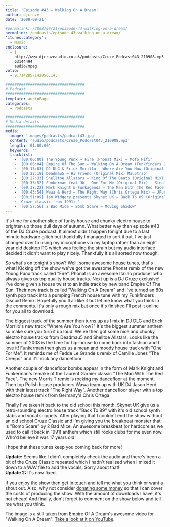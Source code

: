 ```yaml
---
title: 'Episode #43 – Walking On A Dream'
author: djcruze
date: '2008-09-21'

#permalink: /2008/09/21/episode-43-walking-on-a-dream/
permalink: /podcasts/episode-43-walking-on-a-dream/
'itunes:category':
  - Music
enclosure:
  - |
    http://www.djcruzeaudio.co.uk/podcasts/Cruze_Podcast043_210908.mp3
    63144494
    audio/mpeg
votio:
  - 9.7142857142856,14,

###################################
# Podcast
###################################
template: audioPage
categories:
  - Podcasts

###################################
# Media details
###################################
media:
  image: 'images/podcasts/podcast43.jpg'
  content: 'audio/podcasts/Cruze_Podcast043_210908.mp3'
  length: '01:00:00'
  keywords: ''
  tracklist:
    - '[00:00:00] The Young Punx – Fire (Phonat Mix) – Mofo Hifi'
    - '[00:06:04] Empire Of The Sun – Walking On A Dream (Funkfinders Discoid Remix) – CDR'
    - '[00:13:03] DJ DLG & Erick Morillo – Where Are You Now (Original Mix) – Subliminal'
    - '[00:22:18] Deadmau5 – Hi Friend (Original Mix) Mau5trap'
    - '[00:27:33] Shelltoe Allstars – King Of The Beats (Original Mix) – Hoxton Whores'
    - '[00:33:52] Funkerman feat JW – One For Me (Original Mix) – Stealth'
    - '[00:38:22] Mark Knight & Funkagenda – The Man With The Red Face (Morris T Remix) – Oxyd'
    - '[00:43:54] Wawa & Herd – The Right Way (Chris Ortega Mix) – JFunk Recordings'
    - '[00:51:09] Ian Widgery presents Skynet UK – Back To 89 (Original Mix) 852 Recordings'
    - 'Cruze classic from 1991: '
    - '[00:57:56] 2 Bad Mice – Bomb Scare – Moving Shadow'
---
```


It's time for another slice of funky house and chunky electro house to brighten up those dull days of autumn. What better way than episode #43 of the DJ Cruze podcast. It almost didn't happen tonight due to a last minute hardware glitch but thankfully I managed to sort it out. I've just changed over to using my microphone via my laptop rather than an eight year old desktop PC which was feeling the strain but my audio interface decided it didn't want to play nicely. Thankfully it's all sorted now though.

So what's on tonight's show? Well, some awesome house tunes, that's what! Kicking off the show we've got the awesome Phonat remix of the new Young Punx track called "Fire". Phonat is an awesome Italian producer who always gives us top quality house tracks. Next up is a DJ Cruze exclusive! I've done given a house twist to an indie track by new band Empire Of The Sun. Their new track is called "Walking On A Dream" and I've turned an 80s synth pop track into a pumping French house tune with my Funkfinders Discoid Remix. Hopefully you'll all like it but let me know what you think in the comments. It's only a rough mix but once it's finished I'll post it online for you all to download.

The biggest track of the summer then turns up as I mix in DJ DLG and Erick Morrilo's new track "Where Are You Now?" It's the biggest summer anthem so make sure you turn it up loud! We've then got some nice and chunky electro house tracks from Deadmau5 and Shelltoe Allstars. Looks like the summer of 2008 is the time for hip-house to come back into fashion and I love it! Funkerman then gives us a mean and moody house track with "One For Me". It reminds me of Fedde Le Grande's remix of Camille Jones "The Creeps" and it'll rock any dancefloor.

Another couple of dancefloor bombs appear in the form of Mark Knight and Funkerman's remake of the Laurent Garnier classic "The Man With The Red Face". The new Morris T remix is rocking my dancefloor at the moment. Then top Polish house producers Wawa team up with UK DJ Jason Herd with their latest track "The Right Way". Another dancefloor slayer with a top electro house remix from Germany's Chris Ortega.

Finally I've taken it back to the old school this month. Skynet UK give us a retro-sounding electro house track "Back To 89" with it's old school synth stabs and vocal snippets. After playing that I couldn't end the show without an old school Cruze Classic and I'm giving you the breakbeat monster that is "Bomb Scare" by 2 Bad Mice. An awesome breakbeat (or hardcore as we used to call it back in 1991) anthem which still rocks clubs for me even now. Who'd believe it was 17 years old!

I hope that these tunes keep you coming back for more!

**Update:** Seems like I didn't completely check the audio and there's been a bit of the Cruze Classic repeated which I hadn't realised when I mixed it down to a WAV file to add the vocals. Sorry about that!  
**Update 2:** It's now fixed.

If you enjoy the show then [get in touch][2] and tell me what you think or want a shout out. Also, why not consider [donating some money][3] so that I can cover the costs of producing the show. With the amount of downloads I have, it's not cheap! And finally, don't forget to comment on the show below and tell me what you think.

The image is a still taken from Empire Of A Dream's awesome video for "Walking On A Dream". [Take a look at it on YouTube][6].

[1]: http://www.djcruze.co.uk/cms/wp-content/uploads/2008/09/podcast43.jpg
[2]: /cms/contact/
[3]: http://www.dreamhost.com/donate.cgi?id=8244
[4]: http://www.djcruze.co.uk/cms/wp-content/DownloadButton.gif
[5]: http://www.djcruzeaudio.co.uk/podcasts/Cruze_Podcast043_210908.mp3
[6]: http://www.youtube.com/watch?v=zmM2RwlxGt0

